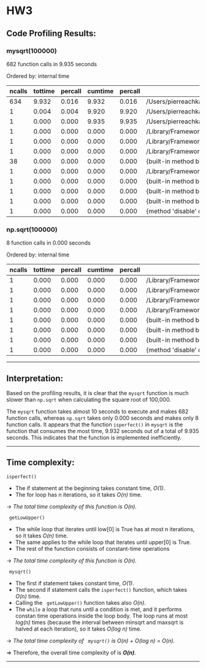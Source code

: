 # HW3

## Code Profiling Results:

### **mysqrt(100000)**
682 function calls in 9.935 seconds

Ordered by: internal time

| ncalls | tottime | percall | cumtime | percall | filename:lineno(function)                                                                                                       |
|--------|---------|---------|---------|---------|------------------------------------------------------------------------------------------------------------------------------|
| 634    | 9.932   | 0.016   | 9.932   | 0.016   | /Users/pierreachkar/Downloads/HomeWorks/achkar/hw3/hw2.py:4(isperfect)                                                        |
| 1      | 0.004   | 0.004   | 9.920   | 9.920   | /Users/pierreachkar/Downloads/HomeWorks/achkar/hw3/hw2.py:28(getLowUpper)                                                      |
| 1      | 0.000   | 0.000   | 9.935   | 9.935   | /Users/pierreachkar/Downloads/HomeWorks/achkar/hw3/hw2.py:61(mysqrt)                                                           |
| 1      | 0.000   | 0.000   | 0.000   | 0.000   | /Library/Frameworks/Python.framework/Versions/3.11/lib/python3.11/pstats.py:108(__init__)                                      |
| 1      | 0.000   | 0.000   | 0.000   | 0.000   | /Library/Frameworks/Python.framework/Versions/3.11/lib/python3.11/pstats.py:118(init)                                          |
| 1      | 0.000   | 0.000   | 0.000   | 0.000   | /Library/Frameworks/Python.framework/Versions/3.11/lib/python3.11/pstats.py:137(load_stats)                                   |
| 38     | 0.000   | 0.000   | 0.000   | 0.000   | {built-in method builtins.abs}                                                                                                 |
| 1      | 0.000   | 0.000   | 0.000   | 0.000   | /Library/Frameworks/Python.framework/Versions/3.11/lib/python3.11/cProfile.py:50(create_stats)                                |
| 1      | 0.000   | 0.000   | 0.000   | 0.000   | {built-in method builtins.isinstance}                                                                                          |
| 1      | 0.000   | 0.000   | 0.000   | 0.000   | {built-in method builtins.hasattr}                                                                                             |
| 1      | 0.000   | 0.000   | 0.000   | 0.000   | {built-in method builtins.len}                                                                                                 |
| 1      | 0.000   | 0.000   | 0.000   | 0.000   | {method 'disable' of '_lsprof.Profiler' objects}                                                                               |

### **np.sqrt(100000)**

8 function calls in 0.000 seconds

Ordered by: internal time

| ncalls | tottime | percall | cumtime | percall | filename:lineno(function) |
|--------|---------|---------|---------|---------|--------------------------|
| 1      | 0.000   | 0.000   | 0.000   | 0.000   | /Library/Frameworks/Python.framework/Versions/3.11/lib/python3.11/pstats.py:108(__init__) |
| 1      | 0.000   | 0.000   | 0.000   | 0.000   | /Library/Frameworks/Python.framework/Versions/3.11/lib/python3.11/pstats.py:137(load_stats) |
| 1      | 0.000   | 0.000   | 0.000   | 0.000   | /Library/Frameworks/Python.framework/Versions/3.11/lib/python3.11/pstats.py:118(init) |
| 1      | 0.000   | 0.000   | 0.000   | 0.000   | /Library/Frameworks/Python.framework/Versions/3.11/lib/python3.11/cProfile.py:50(create_stats) |
| 1      | 0.000   | 0.000   | 0.000   | 0.000   | {built-in method builtins.isinstance} |
| 1      | 0.000   | 0.000   | 0.000   | 0.000   | {built-in method builtins.len} |
| 1      | 0.000   | 0.000   | 0.000   | 0.000   | {built-in method builtins.hasattr} |
| 1      | 0.000   | 0.000   | 0.000   | 0.000   | {method 'disable' of '_lsprof.Profiler' objects} |

---

## Interpretation:

Based on the profiling results, it is clear that the ```mysqrt``` function is much slower than ```np.sqrt``` when calculating the square root of 100,000.

The ```mysqrt``` function takes almost 10 seconds to execute and makes 682 function calls, whereas ```np.sqrt``` takes only 0.000 seconds and makes only 8 function calls. It appears that the function ```isperfect()``` in ```mysqrt``` is the function that consumes the most time, 9.932 seconds out of a total of 9.935 seconds. This indicates that the function is implemented inefficiently. 

---
## Time complexity:

```isperfect()``` 
- The if statement at the beginning takes constant time, *O(1)*.
- The for loop has n iterations, so it takes *O(n)* time.

&rarr; *The total time complexity of this function is O(n).*

``` getLowUpper()``` 

- The while loop that iterates until low[0] is True has at most n iterations, so it takes *O(n)* time.
- The same applies to the while loop that iterates until upper[0] is True.
- The rest of the function consists of constant-time operations

&rarr; *The total time complexity of this function is O(n).*

``` mysqrt()``` 

- The first if statement takes constant time, *O(1)*.
- The second if statement calls the ```isperfect()``` function, which takes *O(n)* time.
- Calling the ``` getLowUpper()``` function takes also *O(n)*.
- The ```while```  a loop that runs until a condition is met, and it performs constan time operations inside the loop body. The loop runs at most *log(n)* times (because the interval between minsqrt and maxsqrt is halved at each iteration), so it takes *O(log n)* time.

&rarr; *The total time complexity of ``` mysqrt()```  is O(n) + O(log n) = O(n).*

&rArr; Therefore, the overall time complexity of is ***O(n)***.

---

